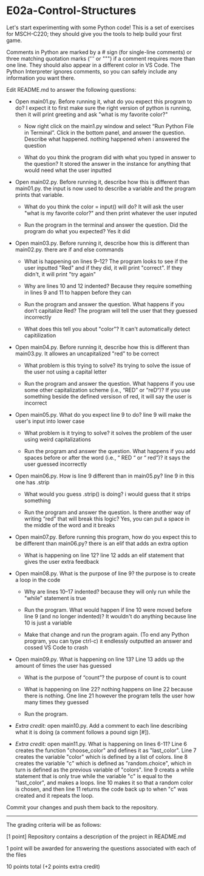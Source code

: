 
# E02a-Control-Structures

Let's start experimenting with some Python code! This is a set of exercises for MSCH-C220; they should give you the tools to help build your first game.

Comments in Python are marked by a # sign (for single-line comments) or three matching quotation marks (''' or """) if a comment requires more than one line. They should also appear in a different color in VS Code. The Python Interpreter ignores comments, so you can safely include any information you want there.

Edit README.md to answer the following questions:

- Open main01.py. Before running it, what do you expect this program to do? I expect it to first make sure the right version of python is running, then it will print greeting and ask "what is my favorite color?"
  - Now right click on the main1.py window and select “Run Python File in Terminal”. Click in the bottom panel, and answer the question. Describe what happened. nothing happened when i answered the question

  - What do you think the program did with what you typed in answer to the question? It stored the answer in the instance for anything that would need what the user inputted

- Open main02.py. Before running it, describe how this is different than main01.py. the input is now used to describe a variable and the program prints that variable.

  - What do you think the color = input() will do? It will ask the user "what is my favorite color?" and then print whatever the user inputed

  - Run the program in the terminal and answer the question. Did the program do what you expected? Yes it did

- Open main03.py. Before running it, describe how this is different than main02.py. there are if and else commands

  - What is happening on lines 9–12? The program looks to see if the user inputted "Red" and if they did, it will print "correct". If they didn't, it will print "try again"

  - Why are lines 10 and 12 indented? Because they require something in lines 9 and 11 to happen before they can

  - Run the program and answer the question. What happens if you don’t capitalize Red? The program will tell the user that they guessed incorrectly

  - What does this tell you about "color"? It can't automatically detect capitilization

- Open main04.py. Before running it, describe how this is different than main03.py. It allowes an uncapitalized "red" to be correct

  - What problem is this trying to solve? its trying to solve the issue of the user not using a capital letter

  - Run the program and answer the question. What happens if you use some other capitalization scheme (i.e., “RED” or “reD“)? If you use something beside the defined versison of red, it will say the user is incorrect

- Open main05.py. What do you expect line 9 to do? line 9 will make the user's input into lower case

  - What problem is it trying to solve? it solves the problem of the user using weird capitalizations

  - Run the program and answer the question. What happens if you add spaces before or after the word (i.e., “ RED “ or “ red”)? it says the user guessed incorrectly

 - Open main06.py. How is line 9 different than in main05.py? line 9 in this one has .strip

   - What would you guess .strip() is doing? i would guess that it strips something

   - Run the program and answer the question. Is there another way of writing “red” that will break this logic? Yes, you can put a space in the middle of the word and it breaks

 - Open main07.py. Before running this program, how do you expect this to be different than main06.py? there is an elif that adds an extra option

   - What is happening on line 12? line 12 adds an elif statement that gives the user extra feedback

 - Open main08.py. What is the purpose of line 9? the purpose is to create a loop in the code

   - Why are lines 10–17 indented? because they will only run while the "while" statement is true

   - Run the program. What would happen if line 10 were moved before line 9 (and no longer indented)? It wouldn't do anything because line 10 is just a variable

   - Make that change and run the program again. (To end any Python program, you can type ctrl-c) it endlessly outputted an answer and cossed VS Code to crash

 - Open main09.py. What is happening on line 13? Line 13 adds up the amount of times the user has guessed

   - What is the purpose of “count”? the purpose of count is to count

   - What is happening on line 22? nothing happens on line 22 because there is nothing. One line 21 however the program tells the user how many times they guessed

   - Run the program.

 - *Extra credit:* open main10.py. Add a comment to each line describing what it is doing (a comment follows a pound sign [#]).

 - *Extra credit:* open main11.py. What is happening on lines 6-11? Line 6 creates the function "choose_color" and defines it as "last_color". Line 7 creates the variable "color" which is defined by a list of colors. line 8 creates the variable "c" which is defined as "random.choice", which in turn is defined as the previous variable of "colors". line 9 creats a while statement that is only true while the variable "c" is equal to the "last_color", and  makes a loops. line 10 makes it so that a random color is chosen, and then line 11 returns the code back up to when "c" was created and it repeats the loop.
  
Commit your changes and push them back to the repository.
 

---

The grading criteria will be as follows:
 
[1 point] Repository contains a description of the project in README.md

1 point will be awarded for answering the questions associated with each of the files

10 points total (+2 points extra credit)
